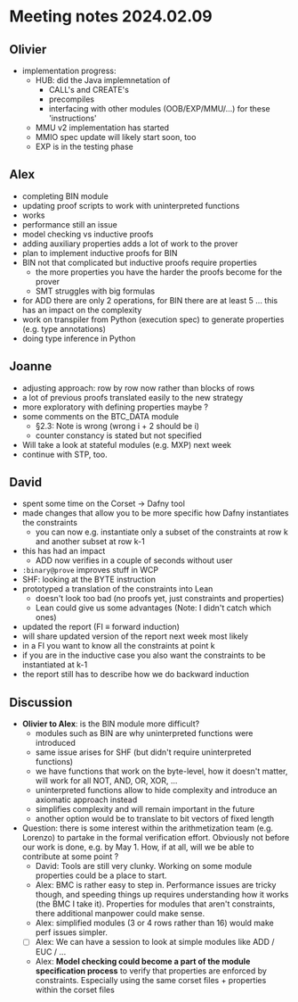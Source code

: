 # Meeting notes 2024.02.09

## Olivier

- implementation progress:
	- HUB: did the Java implemnetation of
		- CALL's and CREATE's
		- precompiles
		- interfacing with other modules (OOB/EXP/MMU/...) for these 'instructions'
	- MMU v2 implementation has started
	- MMIO spec update will likely start soon, too
	- EXP is in the testing phase

## Alex

- completing BIN module
- updating proof scripts to work with uninterpreted functions
- works
- performance still an issue
- model checking vs inductive proofs
- adding auxiliary properties adds a lot of work to the prover
- plan to implement inductive proofs for BIN
- BIN not that complicated but inductive proofs require properties
	- the more properties you have the harder the proofs become for the prover
	- SMT struggles with big formulas
- for ADD there are only 2 operations, for BIN there are at least 5 ... this has an impact on the complexity
- work on transpiler from Python (execution spec) to generate properties (e.g. type annotations)
- doing type inference in Python

## Joanne

- adjusting approach: row by row now rather than blocks of rows
- a lot of previous proofs translated easily to the new strategy
- more exploratory with defining properties maybe ?
- some comments on the BTC_DATA module
	- §2.3: Note is wrong (wrong i + 2 should be i)
	- counter constancy is stated but not specified
- Will take a look at stateful modules (e.g. MXP) next week
- continue with STP, too.


## David

- spent some time on the Corset -> Dafny tool
- made changes that allow you to be more specific how Dafny instantiates the constraints
	- you can now e.g. instantiate only a subset of the constraints at row k and another subset at row k-1
- this has had an impact
	- ADD now verifies in a couple of seconds without user
- `:binary@prove` improves stuff in WCP
- SHF: looking at the BYTE instruction
- prototyped a translation of the constraints into Lean
	- doesn't look too bad (no proofs yet, just constraints and properties)
	- Lean could give us some advantages (Note: I didn't catch which ones)
- updated the report (FI ≡ forward induction)
- will share updated version of the report next week most likely
- in a FI you want to know all the constraints at point k
- if you are in the inductive case you also want the constraints to be instantiated at k-1
- the report still has to describe how we do backward induction

## Discussion

- **Olivier to Alex**: is the BIN module more difficult?
	- modules such as BIN are why uninterpreted functions were introduced
	- same issue arises for SHF (but didn't require uninterpreted functions)
	- we have functions that work on the byte-level, how it doesn't matter, will work for all NOT, AND, OR, XOR, ...
	- uninterpreted functions allow to hide complexity and introduce an axiomatic approach instead
	- simplifies complexity and will remain important in the future
	- another option would be to translate to bit vectors of fixed length
- Question: there is some interest within the arithmetization team (e.g. Lorenzo) to partake in the formal verification effort. Obviously not before our work is done, e.g. by May 1. How, if at all, will we be able to contribute at some point ?
	- David: Tools are still very clunky. Working on some module properties could be a place to start.
	- Alex: BMC is rather easy to step in. Performance issues are tricky though, and speeding things up requires understanding how it works (the BMC I take it). Properties for modules that aren't constraints, there additional manpower could make sense.
	- Alex: simplified modules (3 or 4 rows rather than 16) would make perf issues simpler.
	- [ ] Alex: We can have a session to look at simple modules like ADD / EUC / ...
	- Alex: **Model checking could become a part of the module specification process** to verify that properties are enforced by constraints. Especially using the same corset files + properties within the corset files
